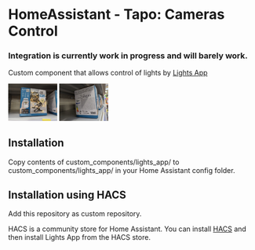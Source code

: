 # HomeAssistant - Tapo: Cameras Control

### Integration is currently work in progress and will barely work.

Custom component that allows control of lights by [Lights App](https://play.google.com/store/apps/details?id=com.novolink.lightapp&hl=en_US)

<p float="left">
  <img src="/img/img2.jpeg" width="100" />
  <img src="/img/img1.jpeg" width="100" /> 
</p>

## Installation

Copy contents of custom_components/lights_app/ to custom_components/lights_app/ in your Home Assistant config folder.

## Installation using HACS

Add this repository as custom repository.

HACS is a community store for Home Assistant. You can install [HACS](https://github.com/custom-components/hacs) and then install Lights App from the HACS store.